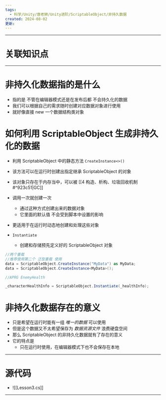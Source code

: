 ```yaml
---
tags:
  - 科学/Unity/唐老狮/Unity进阶/ScriptableObject/非持久数据
created: 2024-08-02
更新:
---
```


---
# 关联知识点



---
# 非持久化数据指的是什么

- 指的是 不管在编辑器模式还是在发布后都 不会持久化的数据
- 我们可以根据自己的需求随时创建对应数据对象进行使用
- 就好像直接 new 一个数据结构类对象
# 如何利用 ScriptableObject 生成非持久化的数据

- 利用 ScriptableObject 中的静态方法 `CreateInstance<>()`
- 该方法可以在运行时创建出指定继承 ScriptableObject 的对象
- 该对象只存在于内存当中，可以被 [[4 构造、析构、垃圾回收机制#^923c51|GC]] 
- 调用一次就创建一次
	- 通过这种方式创建出来的数据对象
	- 它里面的默认值 不会受到脚本中设置的影响
- 更适用于在运行时动态地创建和处理这些对象

- `Instantiate`
	- 创建和存储预先定义好的 ScriptableObject 对象

```C#
//两个重载
//推荐使用第二个 泛型重载 使用
data = ScriptableObject.CreateInstance("MyData") as MyData;
data = ScriptableObject.CreateInstance<MyData>();

//APRG EnemyHealth

_characterHealthInfo = ScriptableObject.Instantiate(_healthInfo);

```
# 非持久化数据存在的意义

- 只是希望在运行时能有一组 *唯一的数据* 可以使用
- 但是这个数据又不太希望保存为 *数据资源文件* 浪费硬盘空间
- 那么 ScriptableObject 的非持久化数据就有了存在的意义
- 它的特点是
	- 只在运行时使用，在编辑器模式下也不会保存在本地

---
# 源代码

- ![[Lesson3.cs]]

---